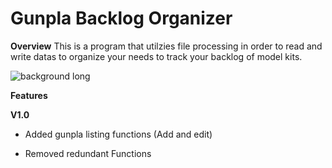 # Gunpla Backlog Organizer

**Overview**
This is a program that utilzies file processing in order to read and write datas to organize your needs to track your backlog of model kits. 

![background long](https://user-images.githubusercontent.com/79687001/232764540-92db84ab-9b5c-4255-a34c-e7d64142a219.jpg)


**Features** 


**V1.0**
+ Added gunpla listing functions (Add and edit)  
- Removed redundant Functions 

